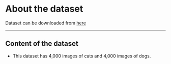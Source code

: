 # About the dataset
Dataset can be downloaded from [here](https://www.kaggle.com/chetankv/dogs-cats-images)

---
## Content of the dataset
- This dataset has 4,000 images of cats and 4,000 images of dogs.
